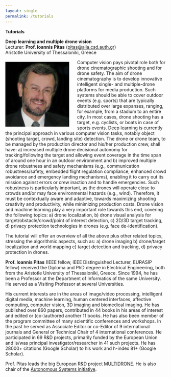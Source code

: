 ```yaml
---
layout: single
permalink: /tutorials
---
```

**Tutorials**

**Deep learning and multiple drone vision**<br/>
Lecturer: **Prof. Ioannis Pitas** (<a href="mailto:pitas@aiia.csd.auth.gr">pitas@aiia.csd.auth.gr</a>)<br/>
Aristotle University of Thessaloniki, Greece

<img src="/assets/images/ioannis_pitas.jpg" style="float:left;padding-right:25px;padding-top:7px;max-width:200px" alt="Professor Ioannis Pitas"/> Computer vision pays pivotal role both for drone cinematographic shooting and for drone safety. The aim of drone cinematography is to develop innovative intelligent single- and multiple-drone platforms for media production. Such systems should be able to cover outdoor events (e.g. sports) that are typically distributed over large expanses, ranging, for example, from a stadium to an entire city. In most cases, drone shooting has a target, e.g. cyclists, or boats in case of sports events. Deep learning is currently the principal approach in various computer vision tasks, notably object (shooting target, crowd, landing site) detection. The drone or drone team, to be managed by the production director and his/her production crew, shall have: a) increased multiple drone decisional autonomy for tracking/following the target and allowing event coverage in the time span of around one hour in an outdoor environment and b) improved multiple drone robustness and safety mechanisms (e.g., communication robustness/safety, embedded flight regulation compliance, enhanced crowd avoidance and emergency landing mechanisms), enabling it to carry out its mission against errors or crew inaction and to handle emergencies. Such robustness is particularly important, as the drones will operate close to crowds and/or may face environmental hazards (e.g., wind). Therefore, it must be contextually aware and adaptive, towards maximizing shooting creativity and productivity, while minimizing production costs. Drone vision and machine learning play a very important role towards this end, covering the following topics: a) drone localization, b) drone visual analysis for target/obstacle/crowd/point of interest detection, c) 2D/3D target tracking, d) privacy protection technologies in drones (e.g. face de-identification).

The tutorial will offer an overview of all the above plus other related topics, stressing the algorithmic aspects, such as: a) drone imaging b) drone/target localization and world mapping c) target detection and tracking, d) privacy protection in drones.

**Prof. Ioannis Pitas** (IEEE fellow, IEEE Distinguished Lecturer, EURASIP fellow) received the Diploma and PhD degree in Electrical Engineering, both from the Aristotle University of Thessaloniki, Greece. Since 1994, he has been a Professor at the Department of Informatics of the same University. He served as a Visiting Professor at several Universities.

His current interests are in the areas of image/video processing, intelligent digital media, machine learning, human centered interfaces, affective computing, computer vision, 3D imaging and biomedical imaging. He has published over 860 papers, contributed in 44 books in his areas of interest and edited or (co-)authored another 11 books. He has also been member of the program committee of many scientific conferences and workshops. In the past he served as Associate Editor or co-Editor of 9 international journals and General or Technical Chair of 4 international conferences. He participated in 69 R&D projects, primarily funded by the European Union and is/was principal investigator/researcher in 41 such projects. He has 28000+ citations (Google Scholar) to his work and h-index 81+ (Google Scholar).

Prof. Pitas leads the big European R&D project <a href="https://multidrone.eu/">MULTIDRONE</a>. He is also chair of the <a href="http://asi.politecnica.unige.it/">Autonomous Systems initiative</a>.
